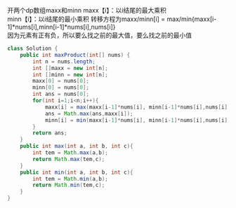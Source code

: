 开两个dp数组maxx和minn
maxx【i】：以i结尾的最大乘积  
minn【i】：以i结尾的最小乘积
转移方程为maxx/minn[i] = max/min{maxx[i-1]*nums[i],minn[i-1]*nums[i],nums[i]}  
因为元素有正有负，所以要么找之前的最大值，要么找之前的最小值  
```java 
class Solution {
    public int maxProduct(int[] nums) {
        int n = nums.length;
        int []maxx = new int[n];
        int []minn = new int[n];
        maxx[0] = nums[0];
        minn[0] = nums[0];
        int ans = nums[0];
        for(int i=1;i<n;i++){
            maxx[i] = max(maxx[i-1]*nums[i], minn[i-1]*nums[i],nums[i]);
            ans = Math.max(ans,maxx[i]);
            minn[i] = min(maxx[i-1]*nums[i], minn[i-1]*nums[i],nums[i]);
        }
        return ans;
    }
    public int max(int a, int b, int c){
        int tem = Math.max(a,b);
        return Math.max(tem,c);
    }
    public int min(int a, int b, int c){
        int tem = Math.min(a,b);
        return Math.min(tem,c);
    }
}
```